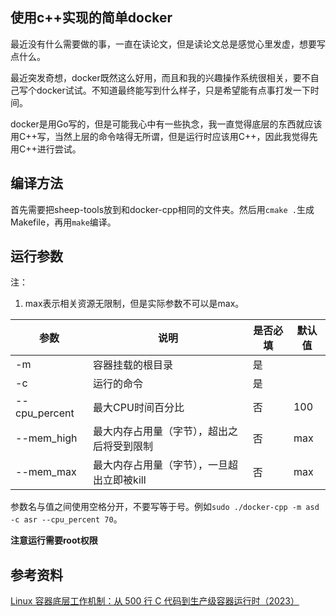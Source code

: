 ## 使用c++实现的简单docker

最近没有什么需要做的事，一直在读论文，但是读论文总是感觉心里发虚，想要写点什么。

最近突发奇想，docker既然这么好用，而且和我的兴趣操作系统很相关，要不自己写个docker试试。不知道最终能写到什么样子，只是希望能有点事打发一下时间。

docker是用Go写的，但是可能我心中有一些执念，我一直觉得底层的东西就应该用C++写，当然上层的命令啥得无所谓，但是运行时应该用C++，因此我觉得先用C++进行尝试。

## 编译方法

首先需要把sheep-tools放到和docker-cpp相同的文件夹。然后用`cmake .`生成Makefile，再用`make`编译。

## 运行参数

注：

1. max表示相关资源无限制，但是实际参数不可以是max。


|参数|说明|是否必填|默认值|
| -- | -- | -- | -- |
|-m|容器挂载的根目录|是||
|-c|运行的命令|是||
|--cpu_percent|最大CPU时间百分比|否|100|
|--mem_high|最大内存占用量（字节），超出之后将受到限制|否|max|
|--mem_max|最大内存占用量（字节），一旦超出立即被kill|否|max|

参数名与值之间使用空格分开，不要写等于号。例如`sudo ./docker-cpp -m asd -c asr --cpu_percent 70`。

**注意运行需要root权限**

## 参考资料

[Linux 容器底层工作机制：从 500 行 C 代码到生产级容器运行时（2023）](https://arthurchiao.art/blog/linux-container-and-runtime-zh/)